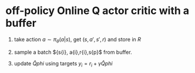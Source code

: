 # off-policy Online Q actor critic with a buffer
1. take action $a \sim \pi_{\theta}(a|s)$, get $(s,a',s',r)$ and store in $R$

2. sample a batch ${s{i}, a{i},r{i},s{p}$ from buffer.

3. update ${\hat{Q}}{phi}$ using targets $y_{i} = r_{i} + \gamma\hat{Q}{phi}$
